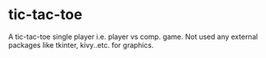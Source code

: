 # tic-tac-toe

A tic-tac-toe single player i.e. player vs comp. game.
Not used any external packages like tkinter, kivy..etc. for graphics.
